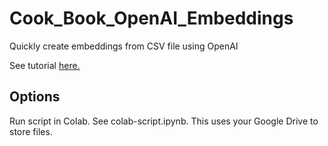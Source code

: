 # Cook_Book_OpenAI_Embeddings
Quickly create embeddings from CSV file using OpenAI

See tutorial [here.](https://medium.com/gitconnected/quickly-build-a-chatgpt-slack-bot-with-custom-data-using-python-and-openai-embeddings-b6d78c77980e)

## Options

Run script in Colab. See colab-script.ipynb. This uses your Google Drive to store files.
